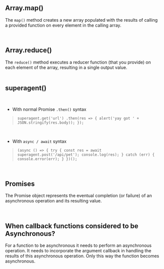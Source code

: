 ## Array.map()

The `map()` method creates a new array populated with the results of calling a provided function on every element in the calling array.  

&nbsp;
## Array.reduce()  

The `reduce()` method executes a reducer function (that you provide) on each element of the array, resulting in a single output value.  
&nbsp;
## superagent()
&nbsp;
* With normal Promise `.then()` syntax

> `superagent.get('url')
 .then(res => {
      alert('yay got ' + JSON.stringify(res.body));
   });`
>
> 
&nbsp;
&nbsp;

* With `async / await` syntax
> 
> `(async () => {
>  try {
    const res = await superagent.post('/api/pet');
    console.log(res);
  } catch (err) {
    console.error(err);
  }
})();`


&nbsp;
## Promises


The Promise object represents the eventual completion (or failure) of an asynchronous operation and its resulting value.

&nbsp;

## When callback functions considered to be Asynchronous?

For a function to be asynchronous it needs to perform an asynchronous operation. It needs to incorporate the argument callback in handling the results of this asynchronous operation. Only this way the function becomes asynchronous.